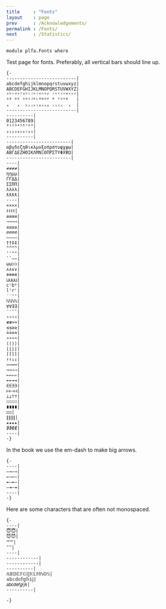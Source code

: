 ```yaml
---
title     : "Fonts"
layout    : page
prev      : /Acknowledgements/
permalink : /Fonts/
next      : /Statistics/
---
```


```
module plfa.Fonts where
```

Test page for fonts. Preferably, all vertical bars should line up.

```
{-
--------------------------|
abcdefghijklmnopqrstuvwxyz|
ABCDEFGHIJKLMNOPQRSTUVWXYZ|
ᵃᵇᶜᵈᵉᶠᵍʰⁱʲᵏˡᵐⁿᵒᵖ ʳˢᵗᵘᵛʷˣʸᶻ|
ᴬᴮ ᴰᴱ ᴳᴴᴵᴶᴷᴸᴹᴺᴼᴾ ᴿ ᵀᵁⱽᵂ   |
ₐ   ₑ  ₕᵢⱼₖₗₘₙₒₚ ᵣₛₜᵤ  ₓ  |
--------------------------|
----------|
0123456789|
⁰¹²³⁴⁵⁶⁷⁸⁹|
₀₁₂₃₄₅₆₇₈₉|
----------|
------------------------|
αβγδεζηθικλμνξοπρστυφχψω|
ΑΒΓΔΕΖΗΘΙΚΛΜΝΞΟΠΡΣΤΥΦΧΨΩ|
------------------------|
----|
≠≠≠≠|
ηημμ|
ΓΓΔΔ|
ΣΣΠΠ|
λλλλ|
ƛƛƛƛ|
····|
××××|
ℓℓℓℓ|
≡≡≡≡|
¬¬¬¬|
≤≤≥≥|
∅∅∅∅|
————|
††‡‡|
^^^^|
''""|
``~~|
⊎⊎⊃⊃|
∧∧∨∨|
⊗⊗⊗⊗|
⊔⊔⊔⊔|
cᶜbᵇ|
lˡrʳ|
⁻⁻⁺⁺|
ℕℕℕℕ|
∀∀∃∃|
′′″″|
∘∘∘∘|
‌≢≢≃≃|
≲≲≳≳|
≟≟≐≐|
∸∸∸∸|
⟨⟨⟩⟩|
⌊⌊⌋⌋|
⌈⌈⌉⌉|
↑↑↓↓|
⇔⇔↔↔|
→→⇒⇒|
←←⇐⇐|
↞↞↠↠|
∈∈∋∋|
⊢⊢⊣⊣|
⊥⊥⊤⊤|
∷∷∷∷|
∎∎∎∎|
⦂⦂⦂⦂|
∥∥∥∥|
★★★★|
∌∌∉∉|
----|
-}
```

In the book we use the em-dash to make big arrows.

```
{-
----|
—→—→|
←—←—|
↞—↞—|
—↠—↠|
----|
-}
```

Here are some characters that are often not monospaced.

```
{-
----|
😇😇|
😈😈|
⁗⁗|
‴‴|
----|
------------|
------------|
----------|
𝔸𝔹𝔻𝔼𝔽𝔾𝕀𝕁𝕂𝕃𝕄ℕ𝕆𝕊|
𝕒𝕓𝕔𝕕𝕖𝕗𝕘𝕙𝕚𝕛|
𝑎𝑏𝑐𝑑𝑒𝑓𝑔𝑖𝑗𝑘|
----------|

-}
```
